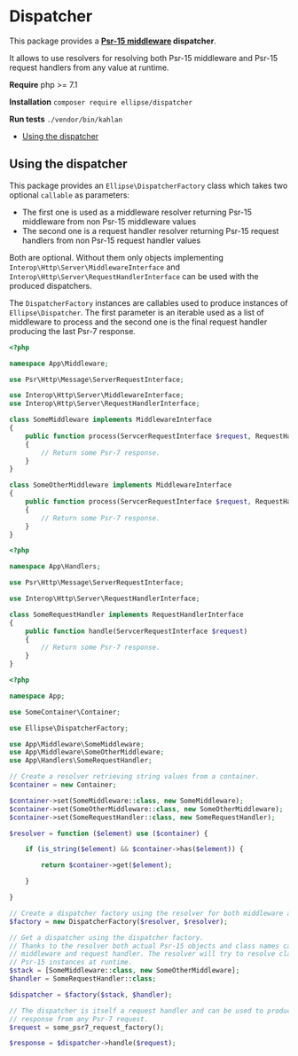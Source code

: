 # Dispatcher

This package provides a **[Psr-15 middleware](https://github.com/http-interop/http-middleware) dispatcher**.

It allows to use resolvers for resolving both Psr-15 middleware and Psr-15 request handlers from any value at runtime.

**Require** php >= 7.1

**Installation** `composer require ellipse/dispatcher`

**Run tests** `./vendor/bin/kahlan`

- [Using the dispatcher](https://github.com/ellipsephp/dispatcher#using-the-dispatcher)

## Using the dispatcher

This package provides an `Ellipse\DispatcherFactory` class which takes two optional `callable` as parameters:

- The first one is used as a middleware resolver returning Psr-15 middleware from non Psr-15 middleware values
- The second one is a request handler resolver returning Psr-15 request handlers from non Psr-15 request handler values

Both are optional. Without them only objects implementing `Interop\Http\Server\MiddlewareInterface` and `Interop\Http\Server\RequestHandlerInterface` can be used with the produced dispatchers.

The `DispatcherFactory` instances are callables used to produce instances of `Ellipse\Dispatcher`. The first parameter is an iterable used as a list of middleware to process and the second one is the final request handler producing the last Psr-7 response.

```php
<?php

namespace App\Middleware;

use Psr\Http\Message\ServerRequestInterface;

use Interop\Http\Server\MiddlewareInterface;
use Interop\Http\Server\RequestHandlerInterface;

class SomeMiddleware implements MiddlewareInterface
{
    public function process(ServcerRequestInterface $request, RequestHandlerInterface $handler)
    {
        // Return some Psr-7 response.
    }
}

class SomeOtherMiddleware implements MiddlewareInterface
{
    public function process(ServcerRequestInterface $request, RequestHandlerInterface $handler)
    {
        // Return some Psr-7 response.
    }
}
```

```php
<?php

namespace App\Handlers;

use Psr\Http\Message\ServerRequestInterface;

use Interop\Http\Server\RequestHandlerInterface;

class SomeRequestHandler implements RequestHandlerInterface
{
    public function handle(ServcerRequestInterface $request)
    {
        // Return some Psr-7 response.
    }
}
```

```php
<?php

namespace App;

use SomeContainer\Container;

use Ellipse\DispatcherFactory;

use App\Middleware\SomeMiddleware;
use App\Middleware\SomeOtherMiddleware;
use App\Handlers\SomeRequestHandler;

// Create a resolver retrieving string values from a container.
$container = new Container;

$container->set(SomeMiddleware::class, new SomeMiddleware);
$container->set(SomeOtherMiddleware::class, new SomeOtherMiddleware);
$container->set(SomeRequestHandler::class, new SomeRequestHandler);

$resolver = function ($element) use ($container) {

    if (is_string($element) && $container->has($element)) {

        return $container->get($element);

    }

}

// Create a dispatcher factory using the resolver for both middleware and request handler.
$factory = new DispatcherFactory($resolver, $resolver);

// Get a dispatcher using the dispatcher factory.
// Thanks to the resolver both actual Psr-15 objects and class names can be used as
// middleware and request handler. The resolver will try to resolve class names as
// Psr-15 instances at runtime.
$stack = [SomeMiddleware::class, new SomeOtherMiddleware];
$handler = SomeRequestHandler::class;

$dispatcher = $factory($stack, $handler);

// The dispatcher is itself a request handler and can be used to produce a Psr-7
// response from any Psr-7 request.
$request = some_psr7_request_factory();

$response = $dispatcher->handle($request);
```
